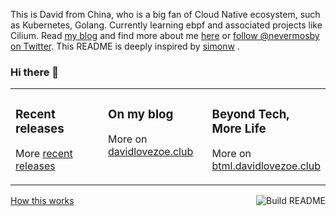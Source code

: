 This is David from China, who is a big fan of Cloud Native ecosystem, such as Kubernetes, Golang. Currently learning ebpf and associated projects like Cilium. Read [my blog](https://davidlovezoe.club/) and find more about me [here](https://davidlovezoe.club/wordpress/about) or [follow @nevermosby on Twitter](https://twitter.com/nevermosby). This README is deeply inspired by [simonw](https://github.com/simonw/simonw/blob/main/README.md) .

### Hi there 👋

<table><tr><td valign="top" width="33%">

### Recent releases
<!-- recent_releases starts -->
<!-- recent_releases ends -->
More [recent releases](https://github.com/nevermosby/nevermosby/blob/main/releases.md)
</td><td valign="top" width="34%">

### On my blog
<!-- blog starts -->
<!-- blog ends -->
More on [davidlovezoe.club](https://davidlovezoe.club/)
</td><td valign="top" width="33%">

### Beyond Tech, More Life
<!-- BTML starts -->
<!-- BTML ends -->
More on [btml.davidlovezoe.club](https://btml.davidlovezoe.club/)
</td></tr></table>

<a href="https://github.com/simonw/simonw/actions"><img src="https://github.com/simonw/simonw/workflows/Build%20README/badge.svg" align="right" alt="Build README"></a> <a href="https://simonwillison.net/2020/Jul/10/self-updating-profile-readme/">How this works</a>

<!--
**nevermosby/nevermosby** is a ✨ _special_ ✨ repository because its `README.md` (this file) appears on your GitHub profile.

Here are some ideas to get you started:

- 🔭 I’m currently working on ...
- 🌱 I’m currently learning ...
- 👯 I’m looking to collaborate on ...
- 🤔 I’m looking for help with ...
- 💬 Ask me about ...
- 📫 How to reach me: ...
- 😄 Pronouns: ...
- ⚡ Fun fact: ...
-->
